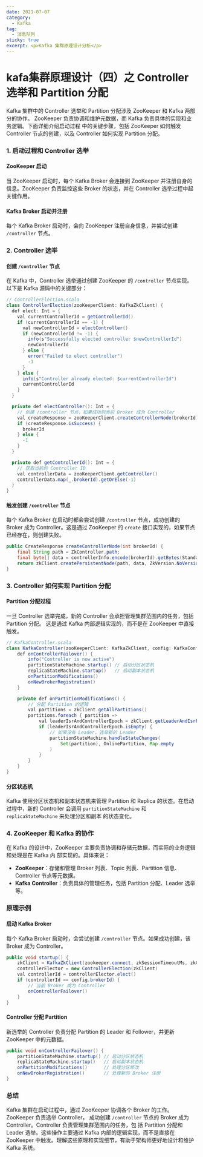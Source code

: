 ```yaml
---
date: 2021-07-07
category:
  - Kafka
tag:
  - 消息队列
sticky: true
excerpt: <p>Kafka 集群原理设计分析</p>
---
```

# kafa集群原理设计（四）之 Controller 选举和 Partition 分配

Kafka 集群中的 Controller 选举和 Partition 分配涉及 ZooKeeper 和 Kafka 两部分的协作。
ZooKeeper 负责协调和维护元数据，而 Kafka 负责具体的实现和业务逻辑。下面详细介绍启动过程
中的关键步骤，包括 ZooKeeper 如何触发 Controller 节点的创建，以及 Controller 如何实现 
Partition 分配。

### 1. 启动过程和 Controller 选举

#### ZooKeeper 启动

当 ZooKeeper 启动时，每个 Kafka Broker 会连接到 ZooKeeper 并注册自身的信息。ZooKeeper 
负责监控这些 Broker 的状态，并在 Controller 选举过程中起关键作用。

#### Kafka Broker 启动并注册

每个 Kafka Broker 启动时，会向 ZooKeeper 注册自身信息，并尝试创建 `/controller` 节点。

### 2. Controller 选举

#### 创建 `/controller` 节点

在 Kafka 中，Controller 选举通过创建 ZooKeeper 的 `/controller` 节点实现。以下是 Kafka 
源码中的关键部分：

```java
// ControllerElection.scala
class ControllerElection(zooKeeperClient: KafkaZkClient) {
  def elect: Int = {
    val currentControllerId = getControllerId()
    if (currentControllerId == -1) {
      val newControllerId = electController()
      if (newControllerId != -1) {
        info(s"Successfully elected controller $newControllerId")
        newControllerId
      } else {
        error("Failed to elect controller")
        -1
      }
    } else {
      info(s"Controller already elected: $currentControllerId")
      currentControllerId
    }
  }

  private def electController(): Int = {
    // 创建 /controller 节点，如果成功则当前 Broker 成为 Controller
    val createResponse = zooKeeperClient.createControllerNode(brokerId)
    if (createResponse.isSuccess) {
      brokerId
    } else {
      -1
    }
  }

  private def getControllerId(): Int = {
    // 获取当前的 Controller ID
    val controllerData = zooKeeperClient.getController()
    controllerData.map(_.brokerId).getOrElse(-1)
  }
}
```

#### 触发创建 `/controller` 节点

每个 Kafka Broker 在启动时都会尝试创建 `/controller` 节点，成功创建的 Broker 成为 
Controller。这是通过 ZooKeeper 的 `create` 接口实现的，如果节点已经存在，则创建失败。

```java
public CreateResponse createControllerNode(int brokerId) {
    final String path = ZkController.path;
    final byte[] data = controllerInfo.encode(brokerId).getBytes(StandardCharsets.UTF_8);
    return zkClient.createPersistentNode(path, data, ZkVersion.NoVersion);
}
```

### 3. Controller 如何实现 Partition 分配

#### Partition 分配过程

一旦 Controller 选举完成，新的 Controller 会承担管理集群范围内的任务，包括 Partition 分配。
这是通过 Kafka 内部逻辑实现的，而不是在 ZooKeeper 中直接触发。

```java
// KafkaController.scala
class KafkaController(zooKeeperClient: KafkaZkClient, config: KafkaConfig) {
    def onControllerFailover() {
        info("Controller is now active")
        partitionStateMachine.startup() // 启动分区状态机
        replicaStateMachine.startup()   // 启动副本状态机
        onPartitionModifications()
        onNewBrokerRegistration()
    }

    private def onPartitionModifications() {
        // 分配 Partition 的逻辑
        val partitions = zkClient.getAllPartitions()
        partitions.foreach { partition =>
            val leaderIsrAndControllerEpoch = zkClient.getLeaderAndIsrForPartition(partition)
            if (leaderIsrAndControllerEpoch.isEmpty) {
                // 如果没有 Leader，选举新的 Leader
                partitionStateMachine.handleStateChanges(
                    Set(partition), OnlinePartition, Map.empty
                )
            }
        }
    }
}
```

#### 分区状态机

Kafka 使用分区状态机和副本状态机来管理 Partition 和 Replica 的状态。在启动过程中，新的 
Controller 会调用 `partitionStateMachine` 和 `replicaStateMachine` 来处理分区和副本
的状态变化。

### 4. ZooKeeper 和 Kafka 的协作

在 Kafka 的设计中，ZooKeeper 主要负责协调和存储元数据，而实际的业务逻辑和处理是在 Kafka 内
部实现的。具体来说：

- **ZooKeeper**：存储和管理 Broker 列表、Topic 列表、Partition 信息、Controller 节点等元数据。
- **Kafka Controller**：负责具体的管理任务，包括 Partition 分配、Leader 选举等。

### 原理示例

#### 启动 Kafka Broker

每个 Kafka Broker 启动时，会尝试创建 `/controller` 节点。如果成功创建，该 Broker 成为 Controller。

```java
public void startup() {
    zkClient = KafkaZkClient(zookeeper.connect, zkSessionTimeoutMs, zkConnectionTimeoutMs, zkEnableSecureAcls)
    controllerElector = new ControllerElection(zkClient)
    val controllerId = controllerElector.elect()
    if (controllerId == config.brokerId) {
        // 当前 Broker 成为 Controller
        onControllerFailover()
    }
}
```

#### Controller 分配 Partition

新选举的 Controller 负责分配 Partition 的 Leader 和 Follower，并更新 ZooKeeper 中的元数据。

```java
public void onControllerFailover() {
    partitionStateMachine.startup() // 启动分区状态机
    replicaStateMachine.startup()   // 启动副本状态机
    onPartitionModifications()      // 处理分区修改
    onNewBrokerRegistration()       // 处理新的 Broker 注册
}
```

### 总结

Kafka 集群在启动过程中，通过 ZooKeeper 协调各个 Broker 的工作。ZooKeeper 负责选举 Controller，
成功创建 `/controller` 节点的 Broker 成为 Controller。Controller 负责管理集群范围内的任务，包
括 Partition 分配和 Leader 选举。这些操作主要通过 Kafka 内部的逻辑实现，而不是直接在 ZooKeeper 
中触发。理解这些原理和实现细节，有助于架构师更好地设计和维护 Kafka 系统。